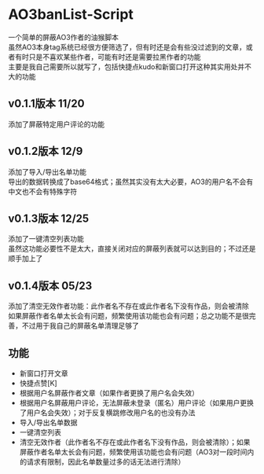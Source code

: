 # AO3banList-Script
一个简单的屏蔽AO3作者的油猴脚本  
虽然AO3本身tag系统已经很方便筛选了，但有时还是会有些没过滤到的文章，或者有时只是不喜欢某些作者，可能有时还是需要拉黑作者的功能  
主要是我自己需要所以就写了，包括快捷点kudo和新窗口打开这种其实用处并不大的功能  

## v0.1.1版本 11/20
添加了屏蔽特定用户评论的功能  

## v0.1.2版本 12/9
添加了导入/导出名单功能  
导出的数据转换成了base64格式；虽然其实没有太大必要，AO3的用户名不会有中文也不会有特殊字符

## v0.1.3版本 12/25
添加了一键清空列表功能  
虽然这功能必要性不是太大，直接关闭对应的屏蔽列表就可以达到目的；不过还是顺手加上了

## v0.1.4版本 05/23
添加了清空无效作者功能：此作者名不存在或此作者名下没有作品，则会被清除  
如果屏蔽作者名单太长会有问题，频繁使用该功能也会有问题；总之功能不是很完善，不过用于我自己的屏蔽名单清理足够了

## 功能
- 新窗口打开文章
- 快捷点赞[K]
- 根据用户名屏蔽作者文章（如果作者更换了用户名会失效）
- 根据用户名屏蔽用户评论，无法屏蔽未登录（匿名）用户评论（如果用户更换了用户名会失效）；对于反复横跳修改用户名的也没有办法
- 导入/导出名单数据
- 一键清空列表
- 清空无效作者（此作者名不存在或此作者名下没有作品，则会被清除）；如果屏蔽作者名单太长会有问题，频繁使用该功能也会有问题（AO3对一段时间内的请求有限制，因此名单数量过多的话无法进行清除）
